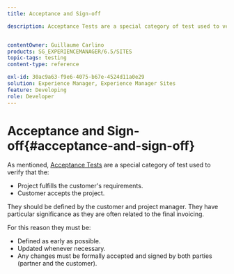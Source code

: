 ```yaml
---
title: Acceptance and Sign-off

description: Acceptance Tests are a special category of test used to verify that the project fulfils the customer's requirements and that the customer accepts the project


contentOwner: Guillaume Carlino
products: SG_EXPERIENCEMANAGER/6.5/SITES
topic-tags: testing
content-type: reference

exl-id: 30ac9a63-f9e6-4075-b67e-4524d11a0e29
solution: Experience Manager, Experience Manager Sites
feature: Developing
role: Developer
---
```

# Acceptance and Sign-off{#acceptance-and-sign-off}

As mentioned, [Acceptance Tests](/help/sites-developing/planning.md) are a special category of test used to verify that the:

* Project fulfills the customer's requirements.
* Customer accepts the project.

They should be defined by the customer and project manager. They have particular significance as they are often related to the final invoicing.

For this reason they must be:

* Defined as early as possible.
* Updated whenever necessary.
* Any changes must be formally accepted and signed by both parties (partner and the customer).
